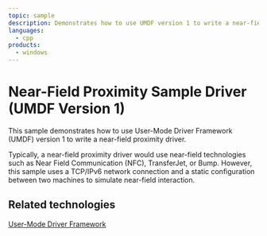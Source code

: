 ```yaml
---
topic: sample
description: Demonstrates how to use UMDF version 1 to write a near-field proximity driver.
languages:
  - cpp
products:
  - windows
---
```


<!---
    name: Near-Field Proximity Sample Driver (UMDF Version 1)
    platform: UMDF1
    language: cpp
    category: Proximity
    description: Demonstrates how to use UMDF version 1 to write a near-field proximity driver.
    samplefwlink: http://go.microsoft.com/fwlink/p/?LinkId=620200
--->

# Near-Field Proximity Sample Driver (UMDF Version 1)

This sample demonstrates how to use User-Mode Driver Framework (UMDF) version 1 to write a near-field proximity driver.

Typically, a near-field proximity driver would use near-field technologies such as Near Field Communication (NFC), TransferJet, or Bump. However, this sample uses a TCP/IPv6 network connection and a static configuration between two machines to simulate near-field interaction.

## Related technologies

[User-Mode Driver Framework](http://msdn.microsoft.com/en-us/library/windows/hardware/ff560456)
